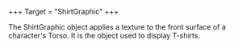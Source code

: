 +++
Target = "ShirtGraphic"
+++

The ShirtGraphic object applies a texture to the front surface of a character's Torso. It is the object used to display T-shirts.